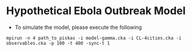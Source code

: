 # Hypothetical Ebola Outbreak Model

* To simulate the model, please execute the following

`mpirun -n 4 path_to_piskas -i model-gamma.cka -i CL-4cities.cka -i observables.cka -p 100 -t 400 -sync-t 1`

